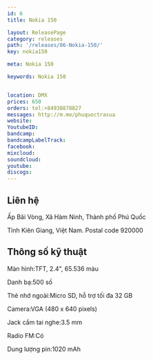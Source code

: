 ```yaml
---
id: 6
title: Nokia 150

layout: ReleasePage
category: releases
path: '/releases/06-Nokia-150/'
key: nokia150

meta: Nokia 150 

keywords: Nokia 150 


location: DMX
prices: 650
orders: tel:+84938878827
messages: http://m.me/phuquoctrasua
website: 
YoutubeID: 
bandcamp: 
bandcampLabelTrack: 
facebook: 
mixcloud: 
soundcloud: 
youtube: 
discogs: 
---
```


## Liên hệ

Ấp Bãi Vòng, Xã Hàm Ninh, Thành phố Phú Quốc

Tỉnh Kiên Giang, Việt Nam. Postal code 920000

## Thông số kỹ thuật


Màn hình:TFT, 2.4", 65.536 màu

Danh bạ:500 số

Thẻ nhớ ngoài:Micro SD, hỗ trợ tối đa 32 GB

Camera:VGA (480 x 640 pixels)

Jack cắm tai nghe:3.5 mm

Radio FM:Có

Dung lượng pin:1020 mAh